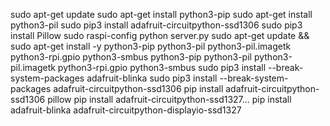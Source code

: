 sudo apt-get update
sudo apt-get install python3-pip
sudo apt-get install python3-pil
sudo pip3 install adafruit-circuitpython-ssd1306
sudo pip3 install Pillow
sudo raspi-config
python server.py
sudo apt-get update && sudo apt-get install -y python3-pip python3-pil python3-pil.imagetk python3-rpi.gpio python3-smbus
python3-pip python3-pil python3-pil.imagetk python3-rpi.gpio python3-smbus
sudo pip3 install --break-system-packages adafruit-blinka
sudo pip3 install --break-system-packages adafruit-circuitpython-ssd1306
pip install adafruit-circuitpython-ssd1306 pillow
pip install adafruit-circuitpython-ssd1327...
pip install adafruit-blinka adafruit-circuitpython-displayio-ssd1327
